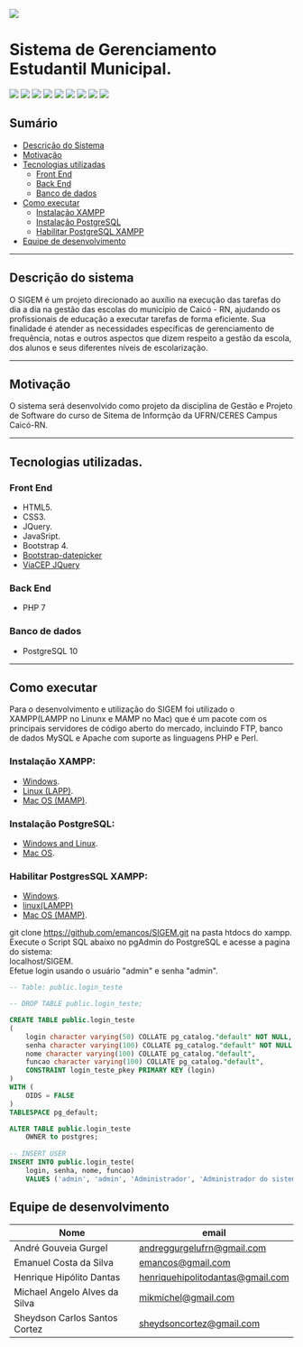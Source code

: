 ![](img/logo.png)
# Sistema de Gerenciamento Estudantil Municipal.  
![](https://img.shields.io/badge/php-v7-green.svg?longCache=true&style=flat-square) ![](https://img.shields.io/badge/css-v3-blue.svg?longCache=true&style=flat-square) ![](https://img.shields.io/badge/html-v5-orange.svg?longCache=true&style=flat-square) ![](https://img.shields.io/badge/jQuery-v3.3.1-blue.svg?longCache=true&style=flat-square) ![](https://img.shields.io/badge/javascript-developer-pink.svg?longCache=true&style=flat-square) ![](https://img.shields.io/badge/Bootstrap-v4-purple.svg?longCache=true&style=flat-square) ![](https://img.shields.io/badge/PostgreSQL-v10-blue.svg?longCache=true&style=flat-square) ![](https://img.shields.io/badge/ViaCep-API-green.svg?longCache=true&style=flat-square) ![](https://img.shields.io/badge/BootstrapDatapicker-v1.6.4-purple.svg?longCache=true&style=flat-square)

## Sumário
- [Descrição do Sistema](https://github.com/emancos/SIGEM#descrição-do-sistema)
- [Motivação](https://github.com/emancos/SIGEM#motivação)
- [Tecnologias utilizadas](https://github.com/emancos/SIGEM#tecnologias-utilizadas)
	- [Front End](https://github.com/emancos/SIGEM#front-end)
	- [Back End](https://github.com/emancos/SIGEM#back-end)
	- [Banco de dados](https://github.com/emancos/SIGEM#banco-de-dados)
- [Como executar](https://github.com/emancos/SIGEM#como-executar)
	- [Instalação XAMPP](https://github.com/emancos/SIGEM#instalação-xampp)
	- [Instalação PostgreSQL](https://github.com/emancos/SIGEM#instalação-postgresql)
	- [Habilitar PostgreSQL XAMPP](https://github.com/emancos/SIGEM#habilitar-postgressql-xampp)
- [Equipe de desenvolvimento](https://github.com/emancos/SIGEM#equipe-de-desenvolvimento)

---

## Descrição do sistema
O SIGEM é um projeto direcionado ao auxílio na execução das tarefas do dia a dia na gestão das escolas do município de Caicó - RN, ajudando os profissionais de educação a executar tarefas de forma eficiente.
Sua finalidade é atender as necessidades específicas de gerenciamento de frequência, notas e outros aspectos que dizem respeito a gestão da escola, dos alunos e seus diferentes níveis de escolarização.

---
## Motivação
O sistema será desenvolvido como projeto da disciplina de Gestão e Projeto de Software do curso de Sitema de Informção da UFRN/CERES Campus Caicó-RN.

---
## Tecnologias utilizadas.
### Front End
- HTML5. 
- CSS3.
- JQuery.
- JavaSript.  
- Bootstrap 4.
- [Bootstrap-datepicker](https://bootstrap-datepicker.readthedocs.io/en/latest/)
- [ViaCEP JQuery](https://viacep.com.br/exemplo/jquery/)

### Back End
- PHP 7

### Banco de dados
- PostgreSQL 10

---
## Como executar
Para o desenvolvimento e utilização do SIGEM foi utilizado o XAMPP(LAMPP no Linunx e MAMP no Mac) que é um pacote com os principais servidores de código aberto do mercado, incluindo FTP, banco de dados MySQL e Apache com suporte as linguagens PHP e Perl.
### Instalação XAMPP:
- [Windows](https://www.webucator.com/how-to/how-install-start-test-xampp-on-windows-setup-of-introduction-php.cfm).
- [Linux (LAPP)](https://hectorgarciaperez.wordpress.com/2012/02/22/instalar-un-servidor-lapp-linux-apache-postgresql-php-en-debian-6/).
- [Mac OS (MAMP)](https://www.webucator.com/how-to/how-install-start-test-xampp-on-mac-osx.cfm).

### Instalação PostgreSQL:
- [Windows and Linux](http://www.techken.in/linux/install-postgresql-10-windows-10-linux/).
- [Mac OS](https://coolestguidesontheplanet.com/installing-postgresql-database-os-x-10-9-mavericks-configure-phppgadmin/).
### Habilitar PostgresSQL XAMPP:
- [Windows](https://santiagobambui.wordpress.com/2013/02/06/ativando-o-postgresql-no-xampp/).
- [linux(LAMPP)](http://desarrollomaya.blogspot.com/2013/04/preparar-apache-de-xampp-para-acceder.html)
- [Mac OS (MAMP)](https://stackoverflow.com/questions/26003058/how-to-enable-postgresql-in-xampp-on-mac-os).

git clone https://github.com/emancos/SIGEM.git na pasta htdocs do xampp.  
Execute o Script SQL abaixo no pgAdmin do PostgreSQL e acesse a pagina do sistema:  
localhost/SIGEM.  
Efetue login usando o usuário "admin" e senha "admin".
```sql
-- Table: public.login_teste

-- DROP TABLE public.login_teste;

CREATE TABLE public.login_teste
(
    login character varying(50) COLLATE pg_catalog."default" NOT NULL,
    senha character varying(100) COLLATE pg_catalog."default" NOT NULL,
    nome character varying(100) COLLATE pg_catalog."default",
    funcao character varying(100) COLLATE pg_catalog."default",
    CONSTRAINT login_teste_pkey PRIMARY KEY (login)
)
WITH (
    OIDS = FALSE
)
TABLESPACE pg_default;

ALTER TABLE public.login_teste
    OWNER to postgres;
	
-- INSERT USER	
INSERT INTO public.login_teste(
	login, senha, nome, funcao)
	VALUES ('admin', 'admin', 'Administrador', 'Administrador do sistemas');
```
## Equipe de desenvolvimento
Nome|email
------------------------------|-----------------------------------
André Gouveia Gurgel | andreggurgelufrn@gmail.com
Emanuel Costa da Silva | emancos@gmail.com
Henrique Hipólito Dantas | henriquehipolitodantas@gmail.com
Michael Angelo Alves da Silva | mikmichel@gmail.com
Sheydson Carlos Santos Cortez | sheydsoncortez@gmail.com

